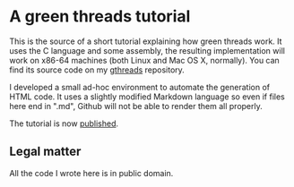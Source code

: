 # A green threads tutorial

This is the source of a short tutorial explaining how green
threads work. It uses the C language and some assembly, the
resulting implementation will work on x86-64 machines (both
Linux and Mac OS X, normally). You can find its source code
on my [gthreads](http://github.com/mpu/gthreads/)
repository.

I developed a small ad-hoc environment to automate the
generation of HTML code. It uses a slightly modified
Markdown language so even if files here end in ".md", Github
will not be able to render them all properly.

The tutorial is now
[published](http://c9x.me/gthreads/intro.html).

## Legal matter

All the code I wrote here is in public domain.
